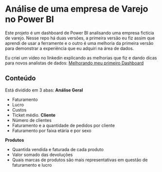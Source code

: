 # Análise de uma empresa de Varejo no Power BI

Este projeto é um dashboard de Power BI analisando uma empresa fictícia de varejo.
Nesse repo há duas versões, a primeira versão eu fiz assim que aprendi de usar a ferramente e o outro é uma melhoria da primeira versão para demonstrar a experiência que eu adquiri na área de dados.

Eu criei um vídeo no linkedin explicando as melhorias que fiz e dando dicas para novos analistas de dados: [Melhorando meu primeiro Dashboard](https://www.linkedin.com/feed/update/urn:li:activity:7060641765350866944/)

## Conteúdo

Está dividido em 3 abas:
**Análise Geral**
  - Faturamento
  - Lucro
  - Custos
  - Ticket médio.
**Cliente**
  - Número de clientes
  - Faturamento e a quantidade de pedidos por cliente
  - Faturamento por faixa etária e por sexo

**Produtos**
  - Quantida vendida e faturada de cada produto
  - Valor somado das devoluções
  - Quais marcas de produtos são mais representativas em questão de faturamento e lucro
 

        




